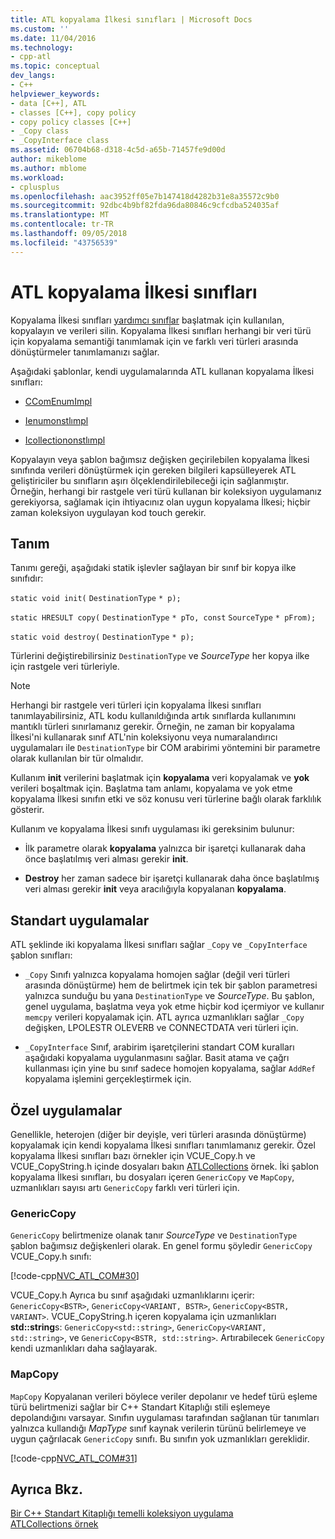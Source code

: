 ```yaml
---
title: ATL kopyalama İlkesi sınıfları | Microsoft Docs
ms.custom: ''
ms.date: 11/04/2016
ms.technology:
- cpp-atl
ms.topic: conceptual
dev_langs:
- C++
helpviewer_keywords:
- data [C++], ATL
- classes [C++], copy policy
- copy policy classes [C++]
- _Copy class
- _CopyInterface class
ms.assetid: 06704b68-d318-4c5d-a65b-71457fe9d00d
author: mikeblome
ms.author: mblome
ms.workload:
- cplusplus
ms.openlocfilehash: aac3952ff05e7b147418d4282b31e8a35572c9b0
ms.sourcegitcommit: 92dbc4b9bf82fda96da80846c9cfcdba524035af
ms.translationtype: MT
ms.contentlocale: tr-TR
ms.lasthandoff: 09/05/2018
ms.locfileid: "43756539"
---
```

# <a name="atl-copy-policy-classes"></a>ATL kopyalama İlkesi sınıfları

Kopyalama İlkesi sınıfları [yardımcı sınıflar](../atl/utility-classes.md) başlatmak için kullanılan, kopyalayın ve verileri silin. Kopyalama İlkesi sınıfları herhangi bir veri türü için kopyalama semantiği tanımlamak için ve farklı veri türleri arasında dönüştürmeler tanımlamanızı sağlar.

Aşağıdaki şablonlar, kendi uygulamalarında ATL kullanan kopyalama İlkesi sınıfları:

- [CComEnumImpl](../atl/reference/ccomenumimpl-class.md)

- [Ienumonstlımpl](../atl/reference/ienumonstlimpl-class.md)

- [Icollectiononstlımpl](../atl/reference/icollectiononstlimpl-class.md)

Kopyalayın veya şablon bağımsız değişken geçirilebilen kopyalama İlkesi sınıfında verileri dönüştürmek için gereken bilgileri kapsülleyerek ATL geliştiriciler bu sınıfların aşırı ölçeklendirilebileceği için sağlanmıştır. Örneğin, herhangi bir rastgele veri türü kullanan bir koleksiyon uygulamanız gerekiyorsa, sağlamak için ihtiyacınız olan uygun kopyalama İlkesi; hiçbir zaman koleksiyon uygulayan kod touch gerekir.

## <a name="definition"></a>Tanım

Tanımı gereği, aşağıdaki statik işlevler sağlayan bir sınıf bir kopya ilke sınıfıdır:

`static void init(` `DestinationType` `* p);`

`static HRESULT copy(` `DestinationType` `* pTo, const`  `SourceType` `* pFrom);`

`static void destroy(` `DestinationType` `* p);`

Türlerini değiştirebilirsiniz `DestinationType` ve *SourceType* her kopya ilke için rastgele veri türleriyle.

> [!NOTE]
>  Herhangi bir rastgele veri türleri için kopyalama İlkesi sınıfları tanımlayabilirsiniz, ATL kodu kullanıldığında artık sınıflarda kullanımını mantıklı türleri sınırlamanız gerekir. Örneğin, ne zaman bir kopyalama İlkesi'ni kullanarak sınıf ATL'nin koleksiyonu veya numaralandırıcı uygulamaları ile `DestinationType` bir COM arabirimi yöntemini bir parametre olarak kullanılan bir tür olmalıdır.

Kullanım **init** verilerini başlatmak için **kopyalama** veri kopyalamak ve **yok** verileri boşaltmak için. Başlatma tam anlamı, kopyalama ve yok etme kopyalama İlkesi sınıfın etki ve söz konusu veri türlerine bağlı olarak farklılık gösterir.

Kullanım ve kopyalama İlkesi sınıfı uygulaması iki gereksinim bulunur:

- İlk parametre olarak **kopyalama** yalnızca bir işaretçi kullanarak daha önce başlatılmış veri alması gerekir **init**.

- **Destroy** her zaman sadece bir işaretçi kullanarak daha önce başlatılmış veri alması gerekir **init** veya aracılığıyla kopyalanan **kopyalama**.

## <a name="standard-implementations"></a>Standart uygulamalar

ATL şeklinde iki kopyalama İlkesi sınıfları sağlar `_Copy` ve `_CopyInterface` şablon sınıfları:

- `_Copy` Sınıfı yalnızca kopyalama homojen sağlar (değil veri türleri arasında dönüştürme) hem de belirtmek için tek bir şablon parametresi yalnızca sunduğu bu yana `DestinationType` ve *SourceType*. Bu şablon, genel uygulama, başlatma veya yok etme hiçbir kod içermiyor ve kullanır `memcpy` verileri kopyalamak için. ATL ayrıca uzmanlıkları sağlar `_Copy` değişken, LPOLESTR OLEVERB ve CONNECTDATA veri türleri için.

- `_CopyInterface` Sınıf, arabirim işaretçilerini standart COM kuralları aşağıdaki kopyalama uygulanmasını sağlar. Basit atama ve çağrı kullanması için yine bu sınıf sadece homojen kopyalama, sağlar `AddRef` kopyalama işlemini gerçekleştirmek için.

## <a name="custom-implementations"></a>Özel uygulamalar

Genellikle, heterojen (diğer bir deyişle, veri türleri arasında dönüştürme) kopyalamak için kendi kopyalama İlkesi sınıfları tanımlamanız gerekir. Özel kopyalama İlkesi sınıfları bazı örnekler için VCUE_Copy.h ve VCUE_CopyString.h içinde dosyaları bakın [ATLCollections](../visual-cpp-samples.md) örnek. İki şablon kopyalama İlkesi sınıfları, bu dosyaları içeren `GenericCopy` ve `MapCopy`, uzmanlıkları sayısı artı `GenericCopy` farklı veri türleri için.

### <a name="genericcopy"></a>GenericCopy

`GenericCopy` belirtmenize olanak tanır *SourceType* ve `DestinationType` şablon bağımsız değişkenleri olarak. En genel formu şöyledir `GenericCopy` VCUE_Copy.h sınıfı:

[!code-cpp[NVC_ATL_COM#30](../atl/codesnippet/cpp/atl-copy-policy-classes_1.h)]

VCUE_Copy.h Ayrıca bu sınıf aşağıdaki uzmanlıklarını içerir: `GenericCopy<BSTR>`, `GenericCopy<VARIANT, BSTR>`, `GenericCopy<BSTR, VARIANT>`. VCUE_CopyString.h içeren kopyalama için uzmanlıkları **std::string**s: `GenericCopy<std::string>`, `GenericCopy<VARIANT, std::string>`, ve `GenericCopy<BSTR, std::string>`. Artırabilecek `GenericCopy` kendi uzmanlıkları daha sağlayarak.

### <a name="mapcopy"></a>MapCopy

`MapCopy` Kopyalanan verileri böylece veriler depolanır ve hedef türü eşleme türü belirtmenizi sağlar bir C++ Standart Kitaplığı stili eşlemeye depolandığını varsayar. Sınıfın uygulaması tarafından sağlanan tür tanımları yalnızca kullandığı *MapType* sınıf kaynak verilerin türünü belirlemeye ve uygun çağrılacak `GenericCopy` sınıfı. Bu sınıfın yok uzmanlıkları gereklidir.

[!code-cpp[NVC_ATL_COM#31](../atl/codesnippet/cpp/atl-copy-policy-classes_2.h)]

## <a name="see-also"></a>Ayrıca Bkz.

[Bir C++ Standart Kitaplığı temelli koleksiyon uygulama](../atl/implementing-an-stl-based-collection.md)   
[ATLCollections örnek](../visual-cpp-samples.md)

